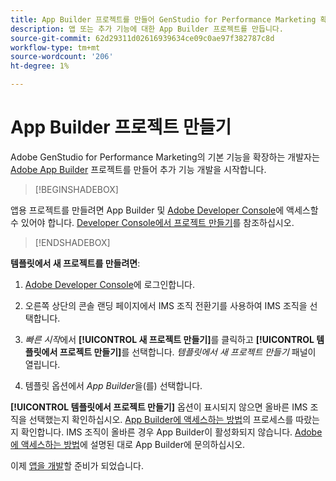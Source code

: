 ```yaml
---
title: App Builder 프로젝트를 만들어 GenStudio for Performance Marketing 확장
description: 앱 또는 추가 기능에 대한 App Builder 프로젝트를 만듭니다.
source-git-commit: 62d29311d02616939634ce09c0ae97f382787c8d
workflow-type: tm+mt
source-wordcount: '206'
ht-degree: 1%

---
```


# App Builder 프로젝트 만들기

Adobe GenStudio for Performance Marketing의 기본 기능을 확장하는 개발자는 [Adobe App Builder](https://developer.adobe.com/app-builder/) 프로젝트를 만들어 추가 기능 개발을 시작합니다.

>[!BEGINSHADEBOX]

앱용 프로젝트를 만들려면 App Builder 및 [Adobe Developer Console](https://developer.adobe.com/developer-console/)에 액세스할 수 있어야 합니다. [Developer Console에서 프로젝트 만들기](https://developer.adobe.com/app-builder/docs/getting_started/first_app#2-create-a-new-project-on-developer-console)를 참조하십시오.

>[!ENDSHADEBOX]

**템플릿에서 새 프로젝트를 만들려면**:

1. [Adobe Developer Console](https://developer.adobe.com/developer-console/)에 로그인합니다.

1. 오른쪽 상단의 콘솔 랜딩 페이지에서 IMS 조직 전환기를 사용하여 IMS 조직을 선택합니다.

1. _빠른 시작_&#x200B;에서 **[!UICONTROL 새 프로젝트 만들기]**&#x200B;를 클릭하고 **[!UICONTROL 템플릿에서 프로젝트 만들기]**&#x200B;를 선택합니다. _템플릿에서 새 프로젝트 만들기_ 패널이 열립니다.

1. 템플릿 옵션에서 _App Builder_&#x200B;을(를) 선택합니다.

**[!UICONTROL 템플릿에서 프로젝트 만들기]** 옵션이 표시되지 않으면 올바른 IMS 조직을 선택했는지 확인하십시오. [App Builder에 액세스하는 방법](https://developer.adobe.com/app-builder/docs/overview/getting_access/)의 프로세스를 따랐는지 확인합니다. IMS 조직이 올바른 경우 App Builder이 활성화되지 않습니다. [Adobe에 액세스하는 방법](https://developer.adobe.com/app-builder/docs/overview/getting_access/)에 설명된 대로 App Builder에 문의하십시오.

이제 [앱을 개발](create-app.md)할 준비가 되었습니다.
